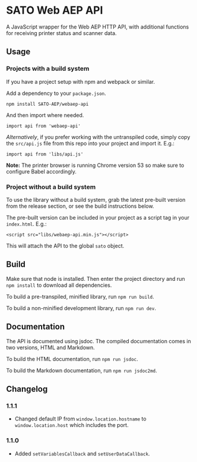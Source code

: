 # SATO Web AEP API

A JavaScript wrapper for the Web AEP HTTP API, with additional functions for receiving printer status and scanner data.

## Usage
### Projects with a build system
If you have a project setup with npm and webpack or similar.

Add a dependency to your `package.json`.

`npm install SATO-AEP/webaep-api`

And then import where needed.

`import api from 'webaep-api'`

*Alternatively*, if you prefer working with the untranspiled code, simply copy the `src/api.js` file from this repo into your project and import it. E.g.:

`import api from 'libs/api.js'`

**Note:** The printer browser is running Chrome version 53 so make sure to configure Babel accordingly.

### Project without a build system
To use the library without a build system, grab the latest pre-built version from the release section, or see the build instructions below.

The pre-built version can be included in your project as a script tag in your `index.html`. E.g.:

`<script src="libs/webaep-api.min.js"></script>`

This will attach the API to the global `sato` object.

## Build

Make sure that node is installed. Then enter the project directory and run `npm install` to download all dependencies.

To build a pre-transpiled, minified library, run `npm run build`.

To build a non-minified development library, run `npm run dev`.

## Documentation

The API is documented using jsdoc. The compiled documentation comes in two versions, HTML and Markdown.

To build the HTML documentation, run `npm run jsdoc`.

To build the Markdown documentation, run `npm run jsdoc2md`.

## Changelog

### 1.1.1
* Changed default IP from `window.location.hostname` to `window.location.host` which includes the port.

### 1.1.0

* Added `setVariablesCallback` and `setUserDataCallback`.

